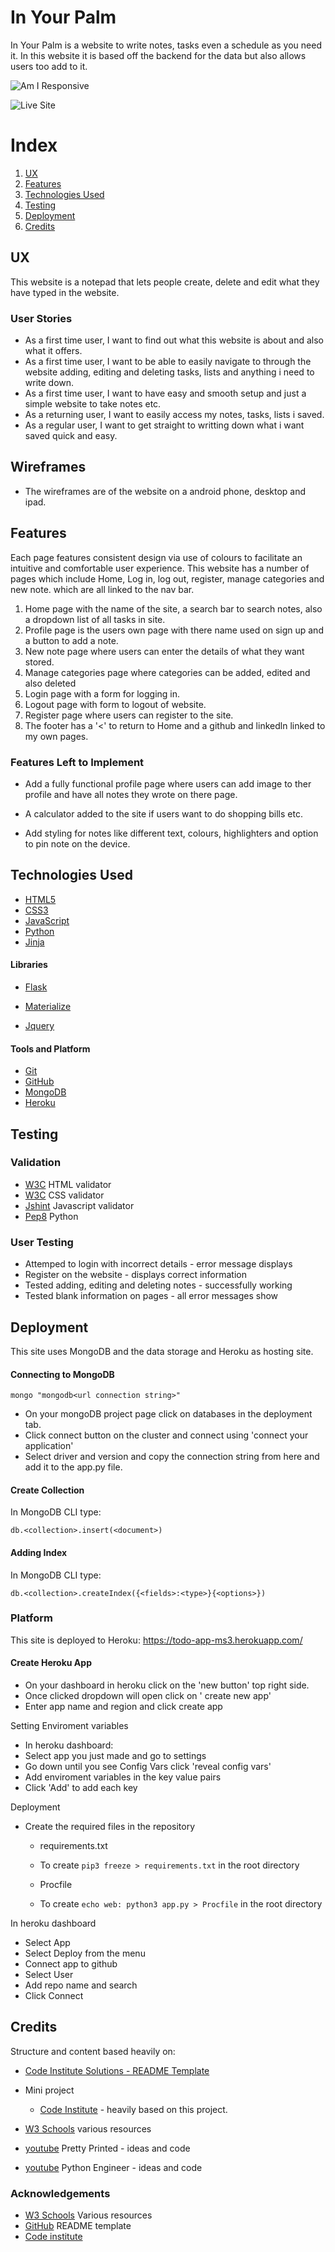 # In Your Palm

In Your Palm is a website to write notes, tasks even a schedule as you need it.
In this website it is based off the backend for the data but also allows users too add to it.

![Am I Responsive](images/In_your_palm.PNG)

![Live Site](https://todo-app-ms3.herokuapp.com/)

# Index

1. [UX](#ux)
2. [Features](#features)
3. [Technologies Used](#technologies-used)
4. [Testing](#testing)
5. [Deployment](#deployment)
6. [Credits](#credits)



## UX

This website is a notepad that lets people create, delete and edit what they have typed in the website. 



### User Stories

- As a first time user, I want to find out what this website is about and also what it offers.
- As a first time user, I want to be able to easily navigate to through the website adding, editing and deleting tasks, lists and anything i need to write down.
- As a first time user, I want to have easy and smooth setup and just a simple website to take notes etc.
- As a returning user, I want to easily access my notes, tasks, lists i saved.
- As a regular user, I want to get straight to writting down what i want saved quick and easy.


## Wireframes 

- The wireframes are of the website on a android phone, desktop and ipad.







## Features

Each page features consistent design via use of colours to facilitate an intuitive and comfortable user experience. 
This website has a number of pages which include Home, Log in, log out, register, manage categories and new note. which are all linked to the nav bar.

1. Home page with the name of the site, a search bar to search notes, also a dropdown list of all tasks in site.
2. Profile page is the users own page with there name used on sign up and a button to add a note.
3. New note page where users can enter the details of what they want stored.
4. Manage categories page where categories can be added, edited and also deleted
5. Login page with a form for logging in.
6. Logout page with form to logout of website.
7. Register page where users can register to the site.
8. The footer has a '<' to return to Home and a github and linkedln linked to my own pages.
 

### Features Left to Implement

- Add a fully functional profile page where users can add image to ther profile and have all notes they wrote on there page.

- A calculator added to the site if users want to do shopping bills etc.

- Add styling for notes like different text, colours, highlighters and option to pin note on the device.


## Technologies Used

- [HTML5](https://html.com)
- [CSS3](https://www.w3.org/TR/2001/WD-css3-roadmap-20010523/)
- [JavaScript](https://javascript.com)
- [Python](https://www.python.org/)
- [Jinja](https://jinja.palletsprojects.com/en/2.11.x/)

#### Libraries

- [Flask](https://pypi.org/project/Flask/)

- [Materialize](materializecss.com/)

- [Jquery](https://jquery.com/)


#### Tools and Platform

- [Git](https://git-scm.com/)
- [GitHub](https://github.com/)
- [MongoDB](https://www.mongodb.com/)
- [Heroku](https://www.heroku.com/)


## Testing

### Validation

- [W3C](https://validator.w3.org/)   HTML validator
- [W3C](https://jigsaw.w3.org/css-validator/)   CSS validator
- [Jshint](https://jshint.com/) Javascript validator
- [Pep8](https://pypi.org/project/pep8/) Python



### User Testing

-  Attemped to login with incorrect details - error message displays
-  Register on the website - displays correct information
-  Tested adding, editing and deleting notes - successfully working
-  Tested blank information on pages - all error messages show


## Deployment

This site uses MongoDB and the data storage and Heroku as hosting site.

#### Connecting to MongoDB

`mongo "mongodb<url connection string>" ` 

- On your mongoDB project page click on databases in the deployment tab.
- Click connect button on the cluster and connect using 'connect your application'
- Select driver and version and copy the connection string from here and add it to the app.py file.

#### Create Collection

In MongoDB CLI type:

 `db.<collection>.insert(<document>)`
 
#### Adding Index
 
 In MongoDB CLI type:
 
 `db.<collection>.createIndex({<fields>:<type>}{<options>})`
 

### Platform

This site is deployed to Heroku: 
 https://todo-app-ms3.herokuapp.com/


#### Create Heroku App

- On your dashboard in heroku click on the 'new button' top right side.
- Once clicked dropdown will open click on ' create new app' 
- Enter app name and region and click create app

Setting Enviroment variables

- In heroku dashboard:
 - Select app you just made and go to settings
 - Go down until you see Config Vars click 'reveal config vars'
 - Add enviroment variables in the key value pairs 
 - Click 'Add' to add each key

Deployment

 - Create the required files in the repository
 
   - requirements.txt
    - To create ` pip3 freeze > requirements.txt ` in the root directory
  
   - Procfile 
    - To create  `echo web: python3 app.py > Procfile` in the root directory

In heroku dashboard

 - Select App
 - Select Deploy from the menu
 - Connect app to github
 - Select User
 - Add repo name and search
 - Click Connect

## Credits

Structure and content based heavily on:

  - [Code Institute Solutions - README Template](https://github.com/Code-Institute-Solutions/readme-template)
  - Mini project 
    - [Code Institute](https://learn.codeinstitute.net/courses/course-v1:CodeInstitute+DCP101+2017_T3/courseware/9e2f12f5584e48acb3c29e9b0d7cc4fe/054c3813e82e4195b5a4d8cd8a99ebaa/) - heavily based on this project.
    
  - [W3 Schools](https://www.w3schools.com/) various resources
  - [youtube](https://youtu.be/xjHEcmjlD-Y) Pretty Printed - ideas and code 
  - [youtube](https://youtu.be/yKHJsLUENl0) Python Engineer - ideas and code 

### Acknowledgements

* [W3 Schools](https://www.w3schools.com/)  Various resources
* [GitHub](https://github.com/March-Hackathon-Team-27/Hackathon-Project-canRename-)  README template
* [Code institute](https://learn.codeinstitute.net/courses/course-v1:CodeInstitute+DCP101+2017_T3/courseware/9e2f12f5584e48acb3c29e9b0d7cc4fe/054c3813e82e4195b5a4d8cd8a99ebaa/) 

